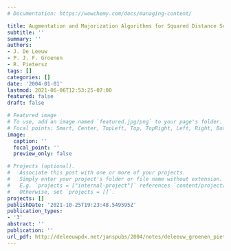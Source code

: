 ```yaml
---
# Documentation: https://wowchemy.com/docs/managing-content/

title: Augmentation and Majorization Algorithms for Squared Distance Scaling
subtitle: ''
summary: ''
authors:
- J. De Leeuw
- P. J. F. Groenen
- R. Pietersz
tags: []
categories: []
date: '2004-01-01'
lastmod: 2021-06-06T12:53:25-07:00
featured: false
draft: false

# Featured image
# To use, add an image named `featured.jpg/png` to your page's folder.
# Focal points: Smart, Center, TopLeft, Top, TopRight, Left, Right, BottomLeft, Bottom, BottomRight.
image:
  caption: ''
  focal_point: ''
  preview_only: false

# Projects (optional).
#   Associate this post with one or more of your projects.
#   Simply enter your project's folder or file name without extension.
#   E.g. `projects = ["internal-project"]` references `content/project/deep-learning/index.md`.
#   Otherwise, set `projects = []`.
projects: []
publishDate: '2021-10-25T19:23:48.549595Z'
publication_types:
- '3'
abstract: ''
publication: ''
url_pdf: http://deleeuwpdx.net/janspubs/2004/notes/deleeuw_groenen_pietersz_U_04.pdf
---
```

